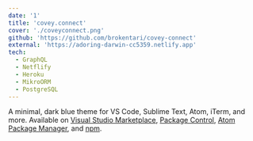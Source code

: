 ```yaml
---
date: '1'
title: 'covey.connect'
cover: './coveyconnect.png'
github: 'https://github.com/brokentari/covey-connect'
external: 'https://adoring-darwin-cc5359.netlify.app'
tech:
  - GraphQL
  - Netflify
  - Heroku
  - MikroORM
  - PostgreSQL
---
```


A minimal, dark blue theme for VS Code, Sublime Text, Atom, iTerm, and more. Available on [Visual Studio Marketplace](https://marketplace.visualstudio.com/items?itemName=brittanychiang.halcyon-vscode), [Package Control](https://packagecontrol.io/packages/Halcyon%20Theme), [Atom Package Manager](https://atom.io/themes/halcyon-syntax), and [npm](https://www.npmjs.com/package/hyper-halcyon-theme).
